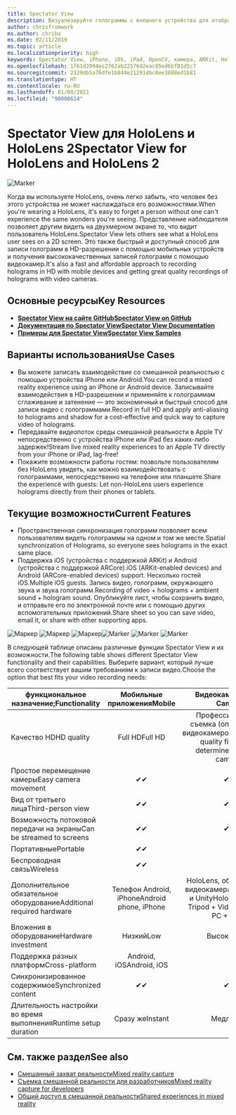 ```yaml
---
title: Spectator View
description: Визуализируйте голограммы с внешнего устройства для отображения или записи взаимодействий смешанной реальности на внешнем дисплее.
author: chrisfromwork
ms.author: chriba
ms.date: 02/11/2019
ms.topic: article
ms.localizationpriority: high
keywords: Spectator View, iPhone, iOS, iPad, OpenCV, камера, ARKit, HoloLens, смешанная реальность, MixedRealityToolkit, демонстрация, запись
ms.openlocfilehash: 1f61d2094ec2762ab22576d2eac85ed6bf81d5c7
ms.sourcegitcommit: 2329db5a76dfe1b844e21291dbc8ee3888ed1b81
ms.translationtype: HT
ms.contentlocale: ru-RU
ms.lasthandoff: 01/08/2021
ms.locfileid: "98008614"
---
```

# <a name="spectator-view-for-hololens-and-hololens-2"></a><span data-ttu-id="e51fb-104">Spectator View для HoloLens и HoloLens 2</span><span class="sxs-lookup"><span data-stu-id="e51fb-104">Spectator View for HoloLens and HoloLens 2</span></span>

![Marker](images/SpecViewPhoneHero.jpg)

<span data-ttu-id="e51fb-106">Когда вы используете HoloLens, очень легко забыть, что человек без этого устройства не может наслаждаться его возможностями.</span><span class="sxs-lookup"><span data-stu-id="e51fb-106">When you're wearing a HoloLens, it's easy to forget a person without one can't experience the same wonders you're seeing.</span></span> <span data-ttu-id="e51fb-107">Представление наблюдателя позволяет другим видеть на двухмерном экране то, что видит пользователь HoloLens.</span><span class="sxs-lookup"><span data-stu-id="e51fb-107">Spectator View lets others see what a HoloLens user sees on a 2D screen.</span></span> <span data-ttu-id="e51fb-108">Это также быстрый и доступный способ для записи голограмм в HD-разрешении с помощью мобильных устройств и получения высококачественных записей голограмм с помощью видеокамер.</span><span class="sxs-lookup"><span data-stu-id="e51fb-108">It's also a fast and affordable approach to recording holograms in HD with mobile devices and getting great quality recordings of holograms with video cameras.</span></span>

## <a name="key-resources"></a><span data-ttu-id="e51fb-109">Основные ресурсы</span><span class="sxs-lookup"><span data-stu-id="e51fb-109">Key Resources</span></span>

* [<span data-ttu-id="e51fb-110">**Spectator View на сайте GitHub**</span><span class="sxs-lookup"><span data-stu-id="e51fb-110">**Spectator View on GitHub**</span></span>](https://github.com/microsoft/MixedReality-SpectatorView)
* [<span data-ttu-id="e51fb-111">**Документация по Spectator View**</span><span class="sxs-lookup"><span data-stu-id="e51fb-111">**Spectator View Documentation**</span></span>](https://microsoft.github.io/MixedReality-SpectatorView/README.html)
* [<span data-ttu-id="e51fb-112">**Примеры для Spectator View**</span><span class="sxs-lookup"><span data-stu-id="e51fb-112">**Spectator View Samples**</span></span>](https://github.com/microsoft/MixedReality-SpectatorView/tree/master/samples)

## <a name="use-cases"></a><span data-ttu-id="e51fb-113">Варианты использования</span><span class="sxs-lookup"><span data-stu-id="e51fb-113">Use Cases</span></span>

* <span data-ttu-id="e51fb-114">Вы можете записать взаимодействие со смешанной реальностью с помощью устройства iPhone или Android.</span><span class="sxs-lookup"><span data-stu-id="e51fb-114">You can record a mixed reality experience using an iPhone or Android device.</span></span> <span data-ttu-id="e51fb-115">Записывайте взаимодействия в HD-разрешении и применяйте к голограммам сглаживание и затенение — это экономичный и быстрый способ для записи видео с голограммами.</span><span class="sxs-lookup"><span data-stu-id="e51fb-115">Record in full HD and apply anti-aliasing to holograms and shadow for a cost-effective and quick way to capture video of holograms.</span></span>
* <span data-ttu-id="e51fb-116">Передавайте видеопоток среды смешанной реальности в Apple TV непосредственно с устройства iPhone или iPad без каких-либо задержек!</span><span class="sxs-lookup"><span data-stu-id="e51fb-116">Stream live mixed reality experiences to an Apple TV directly from your iPhone or iPad, lag-free!</span></span>
* <span data-ttu-id="e51fb-117">Покажите возможности работы гостям: позвольте пользователям без HoloLens увидеть, как можно взаимодействовать с голограммами, непосредственно на телефоне или планшете.</span><span class="sxs-lookup"><span data-stu-id="e51fb-117">Share the experience with guests: Let non-HoloLens users experience holograms directly from their phones or tablets.</span></span>

## <a name="current-features"></a><span data-ttu-id="e51fb-118">Текущие возможности</span><span class="sxs-lookup"><span data-stu-id="e51fb-118">Current Features</span></span>

* <span data-ttu-id="e51fb-119">Пространственная синхронизация голограмм позволяет всем пользователям видеть голограммы на одном и том же месте.</span><span class="sxs-lookup"><span data-stu-id="e51fb-119">Spatial synchronization of Holograms, so everyone sees holograms in the exact same place.</span></span>
* <span data-ttu-id="e51fb-120">Поддержка iOS (устройства с поддержкой ARKit) и Android (устройства с поддержкой ARCore).</span><span class="sxs-lookup"><span data-stu-id="e51fb-120">iOS (ARKit-enabled devices) and Android (ARCore-enabled devices) support.</span></span>
<span data-ttu-id="e51fb-121">Несколько гостей iOS.</span><span class="sxs-lookup"><span data-stu-id="e51fb-121">Multiple iOS guests.</span></span>
<span data-ttu-id="e51fb-122">Запись видео, голограмм, окружающего звука и звука голограмм.</span><span class="sxs-lookup"><span data-stu-id="e51fb-122">Recording of video + holograms + ambient sound + hologram sound.</span></span>
<span data-ttu-id="e51fb-123">Опубликуйте лист, чтобы сохранить видео, и отправьте его по электронной почте или с помощью других вспомогательных приложений.</span><span class="sxs-lookup"><span data-stu-id="e51fb-123">Share sheet so you can save video, email it, or share with other supporting apps.</span></span>

<span data-ttu-id="e51fb-124">![Маркер](images/SpecViewPhoneDemo.jpg)
![Маркер](images/hololensspectatorview-500px.jpg) ![Маркер](images/spectatorview-300px.png)</span><span class="sxs-lookup"><span data-stu-id="e51fb-124">![Marker](images/SpecViewPhoneDemo.jpg)
![Marker](images/hololensspectatorview-500px.jpg) ![Marker](images/spectatorview-300px.png)</span></span>

<span data-ttu-id="e51fb-125">В следующей таблице описаны различные функции Spectator View и их возможности.</span><span class="sxs-lookup"><span data-stu-id="e51fb-125">The following table shows different Spectator View functionality and their capabilities.</span></span> <span data-ttu-id="e51fb-126">Выберите вариант, который лучше всего соответствует вашим требованиям к записи видео.</span><span class="sxs-lookup"><span data-stu-id="e51fb-126">Choose the option that best fits your video recording needs:</span></span>

|      <span data-ttu-id="e51fb-127">функциональное назначение;</span><span class="sxs-lookup"><span data-stu-id="e51fb-127">Functionality</span></span>                                | <span data-ttu-id="e51fb-128">Мобильные приложения</span><span class="sxs-lookup"><span data-stu-id="e51fb-128">Mobile</span></span>                  |                    <span data-ttu-id="e51fb-129">Видеокамера</span><span class="sxs-lookup"><span data-stu-id="e51fb-129">Video Camera</span></span>              |
|--------------------------------------|:-----------------------:|:-------------------------------------------:|
| <span data-ttu-id="e51fb-130">Качество HD</span><span class="sxs-lookup"><span data-stu-id="e51fb-130">HD quality</span></span>                           |         <span data-ttu-id="e51fb-131">Full HD</span><span class="sxs-lookup"><span data-stu-id="e51fb-131">Full HD</span></span>         |        <span data-ttu-id="e51fb-132">Профессиональная съемка (определяется видеокамерой)</span><span class="sxs-lookup"><span data-stu-id="e51fb-132">Professional quality filming (as determined by video camera)</span></span>      |
| <span data-ttu-id="e51fb-133">Простое перемещение камеры</span><span class="sxs-lookup"><span data-stu-id="e51fb-133">Easy camera movement</span></span>                 |            <span data-ttu-id="e51fb-134">✔</span><span class="sxs-lookup"><span data-stu-id="e51fb-134">✔</span></span>            |                      <span data-ttu-id="e51fb-135">✔</span><span class="sxs-lookup"><span data-stu-id="e51fb-135">✔</span></span>                      |
| <span data-ttu-id="e51fb-136">Вид от третьего лица</span><span class="sxs-lookup"><span data-stu-id="e51fb-136">Third-person view</span></span>                    |            <span data-ttu-id="e51fb-137">✔</span><span class="sxs-lookup"><span data-stu-id="e51fb-137">✔</span></span>            |                      <span data-ttu-id="e51fb-138">✔</span><span class="sxs-lookup"><span data-stu-id="e51fb-138">✔</span></span>                      |
| <span data-ttu-id="e51fb-139">Возможность потоковой передачи на экраны</span><span class="sxs-lookup"><span data-stu-id="e51fb-139">Can be streamed to screens</span></span>           |            <span data-ttu-id="e51fb-140">✔</span><span class="sxs-lookup"><span data-stu-id="e51fb-140">✔</span></span>            |                      <span data-ttu-id="e51fb-141">✔</span><span class="sxs-lookup"><span data-stu-id="e51fb-141">✔</span></span>                      |
| <span data-ttu-id="e51fb-142">Портативные</span><span class="sxs-lookup"><span data-stu-id="e51fb-142">Portable</span></span>                             |            <span data-ttu-id="e51fb-143">✔</span><span class="sxs-lookup"><span data-stu-id="e51fb-143">✔</span></span>            |                                             |
| <span data-ttu-id="e51fb-144">Беспроводная связь</span><span class="sxs-lookup"><span data-stu-id="e51fb-144">Wireless</span></span>                             |            <span data-ttu-id="e51fb-145">✔</span><span class="sxs-lookup"><span data-stu-id="e51fb-145">✔</span></span>            |                                             |
| <span data-ttu-id="e51fb-146">Дополнительное обязательное оборудование</span><span class="sxs-lookup"><span data-stu-id="e51fb-146">Additional required hardware</span></span>         |     <span data-ttu-id="e51fb-147">Телефон Android, iPhone</span><span class="sxs-lookup"><span data-stu-id="e51fb-147">Android phone, iPhone</span></span>    | <span data-ttu-id="e51fb-148">HoloLens, обвес, штатив, видеокамера, компьютер и Unity</span><span class="sxs-lookup"><span data-stu-id="e51fb-148">HoloLens + Rig + Tripod + Video Camera + PC + Unity</span></span> |
| <span data-ttu-id="e51fb-149">Вложения в оборудование</span><span class="sxs-lookup"><span data-stu-id="e51fb-149">Hardware investment</span></span>                  |           <span data-ttu-id="e51fb-150">Низкий</span><span class="sxs-lookup"><span data-stu-id="e51fb-150">Low</span></span>            |                     <span data-ttu-id="e51fb-151">Высокий</span><span class="sxs-lookup"><span data-stu-id="e51fb-151">High</span></span>                    |
| <span data-ttu-id="e51fb-152">Поддержка разных платформ</span><span class="sxs-lookup"><span data-stu-id="e51fb-152">Cross-platform</span></span>                       |           <span data-ttu-id="e51fb-153">Android, iOS</span><span class="sxs-lookup"><span data-stu-id="e51fb-153">Android, iOS</span></span>   |                                             |
| <span data-ttu-id="e51fb-154">Синхронизированное содержимое</span><span class="sxs-lookup"><span data-stu-id="e51fb-154">Synchronized content</span></span>                 |            <span data-ttu-id="e51fb-155">✔</span><span class="sxs-lookup"><span data-stu-id="e51fb-155">✔</span></span>            |                      <span data-ttu-id="e51fb-156">✔</span><span class="sxs-lookup"><span data-stu-id="e51fb-156">✔</span></span>                      |
| <span data-ttu-id="e51fb-157">Длительность настройки во время выполнения</span><span class="sxs-lookup"><span data-stu-id="e51fb-157">Runtime setup duration</span></span>               |         <span data-ttu-id="e51fb-158">Сразу же</span><span class="sxs-lookup"><span data-stu-id="e51fb-158">Instant</span></span>          |                     <span data-ttu-id="e51fb-159">Медл.</span><span class="sxs-lookup"><span data-stu-id="e51fb-159">Slow</span></span>                    |
## <a name="see-also"></a><span data-ttu-id="e51fb-160">См. также раздел</span><span class="sxs-lookup"><span data-stu-id="e51fb-160">See also</span></span>

* [<span data-ttu-id="e51fb-161">Смешанный захват реальности</span><span class="sxs-lookup"><span data-stu-id="e51fb-161">Mixed reality capture</span></span>](../../mixed-reality-capture.md) 
* [<span data-ttu-id="e51fb-162">Съемка смешанной реальности для разработчиков</span><span class="sxs-lookup"><span data-stu-id="e51fb-162">Mixed reality capture for developers</span></span>](mixed-reality-capture-for-developers.md)
* [<span data-ttu-id="e51fb-163">Общий доступ в смешанной реальности</span><span class="sxs-lookup"><span data-stu-id="e51fb-163">Shared experiences in mixed reality</span></span>](shared-experiences-in-mixed-reality.md)
